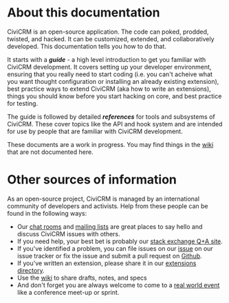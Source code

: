 <h1>About this documentation</h1>

CiviCRM is an open-source application. The code can poked, prodded, twisted, and hacked. It can be customized, extended, and collaboratively developed. This documentation tells you how to do that.

It starts with a ***guide*** - a high level introduction to get you familiar with CiviCRM development. It covers setting up your developer environment, ensuring that you really need to start coding (i.e. you can't acheive what you want thought configuration or installing an already existing extension), best practice ways to extend CiviCRM (aka how to write an extensions), things you should know before you start hacking on core, and best practice for testing.

The guide is followed by detailed ***references*** for tools and subsystems of CiviCRM. These cover topics like the API and hook system and are intended for use by people that are familiar with CiviCRM development.

These documents are a work in progress. You may find things in the [wiki](http://wiki.civicrm.org/confluence/display/CRMDOC/Develop)  that are not documented here. 

<h1>Other sources of information</h1>

As an open-source project, CiviCRM is managed by an international community of developers and activists. Help from these people can be found in the following ways: 

* Our [chat rooms](https://chat.civicrm.org/) and [mailing lists](http://lists.civicrm.org/lists/info/civicrm-dev) are great places to say hello and discuss CiviCRM issues with others.
* If you need help, your best bet is probably our [stack exchange Q+A site](http://civicrm.stackexchange.com/).
* If you've identified a problem, you can file issues on our [issue](http://issues.civicrm.org/) on our issue tracker or fix the issue and submit a pull request on [Github](https://github.com/civicrm/civicrm-core/).
* If you've written an extension, please share it in our [extensions directory](https://civicrm.org).
* Use the [wiki](http://wiki.civicrm.org/confluence/display/CRM/CiviCRM+Wiki) to share drafts, notes, and specs
* And don't forget you are always welcome to come to a [real world event](https://civicrm.org/events) like a conference meet-up or sprint.
